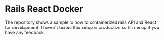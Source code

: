 # Rails React Docker

The repository shows a sample to how to containerized rails API and React for development. I haven't tested this setup in production so hit me up if you have any feedback.



